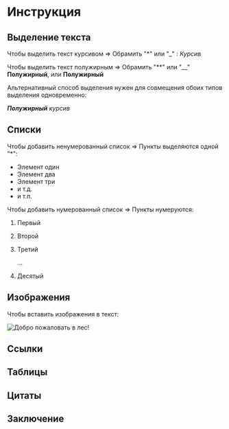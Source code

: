 # Инструкция

## Выделение текста
Чтобы выделить текст курсивом => Обрамить "*" или "_" :  _Курсив_

Чтобы выделить текст полужирным => Обрамить "**" или "__"
**Полужирный**, или __Полужирный__

Альтернативный способ выделения нужен для совмещения обоих типов выделения одновременно:

*__Полужирный__ курсив*
## Списки

Чтобы добавить ненумерованный список => Пункты выделяются одной "*":
* Элемент один
* Элемент два
* Элемент три
* и т.д.
* и т.п.

Чтобы добавить нумерованный список => Пункты нумеруются:
1. Первый
2. Второй
3. Третий

   ... 

10. Десятый

## Изображения

Чтобы вставить изображения в текст:

![Добро пожаловать в лес!](Path.jpg)

## Ссылки

## Таблицы

## Цитаты

## Заключение
